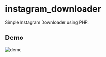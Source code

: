 # instagram_downloader
Simple Instagram Downloader using PHP.

## Demo
![demo](https://cdn.kapwing.com/final_614c79530abd8c0068c59d2a_43617.gif)
